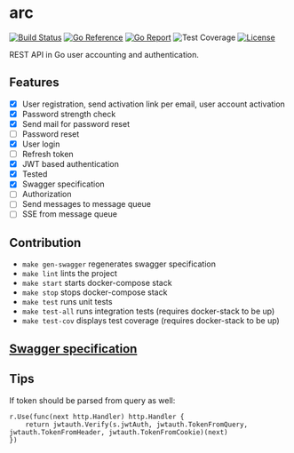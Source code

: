 # arc

[![Build Status](https://github.com/ectobit/arc/workflows/build/badge.svg)](https://github.com/ectobit/arc/actions)
[![Go Reference](https://pkg.go.dev/badge/go.ectobit.com/arc.svg)](https://pkg.go.dev/go.ectobit.com/arc)
[![Go Report](https://goreportcard.com/badge/go.ectobit.com/arc)](https://goreportcard.com/report/go.ectobit.com/arc)
![Test Coverage](https://img.shields.io/badge/coverage-47.6%25-brightgreen?style=flat&logo=go)
[![License](https://img.shields.io/badge/license-BSD--2--Clause--Patent-orange.svg)](https://github.com/ectobit/arc/blob/main/LICENSE)

REST API in Go user accounting and authentication.

## Features

- [x] User registration, send activation link per email, user account activation
- [x] Password strength check
- [x] Send mail for password reset
- [ ] Password reset
- [x] User login
- [ ] Refresh token
- [x] JWT based authentication
- [x] Tested
- [x] Swagger specification
- [ ] Authorization
- [ ] Send messages to message queue
- [ ] SSE from message queue

## Contribution

- `make gen-swagger` regenerates swagger specification
- `make lint` lints the project
- `make start` starts docker-compose stack
- `make stop` stops docker-compose stack
- `make test` runs unit tests
- `make test-all` runs integration tests (requires docker-stack to be up)
- `make test-cov` displays test coverage (requires docker-stack to be up)

## [Swagger specification](http://localhost:3000/)

## Tips

If token should be parsed from query as well:

```
r.Use(func(next http.Handler) http.Handler {
    return jwtauth.Verify(s.jwtAuth, jwtauth.TokenFromQuery, jwtauth.TokenFromHeader, jwtauth.TokenFromCookie)(next)
})
```
